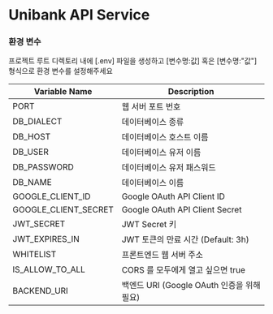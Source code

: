 # Unibank API Service

### 환경 변수

프로젝트 루트 디렉토리 내에 [.env] 파일을 생성하고 [변수명:값] 혹은 [변수명:"값"] 형식으로 환경 변수를 설정해주세요

| Variable Name        | Description                                |
| -------------------- | ------------------------------------------ |
| PORT                 | 웹 서버 포트 번호                          |
| DB_DIALECT           | 데이터베이스 종류                          |
| DB_HOST              | 데이터베이스 호스트 이름                   |
| DB_USER              | 데이터베이스 유저 이름                     |
| DB_PASSWORD          | 데이터베이스 유저 패스워드                 |
| DB_NAME              | 데이터베이스 이름                          |
| GOOGLE_CLIENT_ID     | Google OAuth API Client ID                 |
| GOOGLE_CLIENT_SECRET | Google OAuth API Client Secret             |
| JWT_SECRET           | JWT Secret 키                              |
| JWT_EXPIRES_IN       | JWT 토큰의 만료 시간 (Default: 3h)         |
| WHITELIST            | 프론트엔드 웹 서버 주소                    |
| IS_ALLOW_TO_ALL      | CORS 를 모두에게 열고 싶으면 true          |
| BACKEND_URI          | 백엔드 URI (Google OAuth 인증을 위해 필요) |

